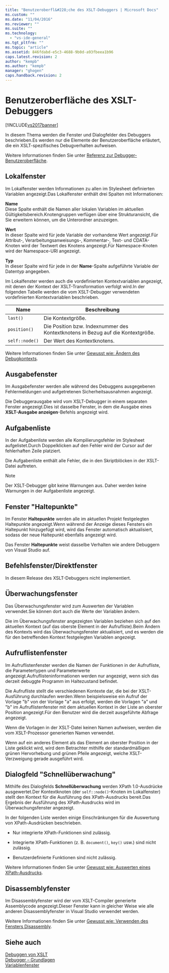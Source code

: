 ```yaml
---
title: "Benutzeroberfl&#228;che des XSLT-Debuggers | Microsoft Docs"
ms.custom: ""
ms.date: "11/04/2016"
ms.reviewer: ""
ms.suite: ""
ms.technology: 
  - "vs-ide-general"
ms.tgt_pltfrm: ""
ms.topic: "article"
ms.assetid: 846fdabd-e5c3-4688-9b0d-a93fbeea1b96
caps.latest.revision: 2
author: "kempb"
ms.author: "kempb"
manager: "ghogen"
caps.handback.revision: 2
---
```

# Benutzeroberfl&#228;che des XSLT-Debuggers
[!INCLUDE[vs2017banner](../code-quality/includes/vs2017banner.md)]

In diesem Thema werden die Fenster und Dialogfelder des Debuggers beschrieben.Es werden nur die Elemente der Benutzeroberfläche erläutert, die ein XSLT\-spezifisches Debugverhalten aufweisen.  
  
 Weitere Informationen finden Sie unter [Referenz zur Debugger\-Benutzeroberfläche](../debugger/debugging-user-interface-reference.md).  
  
## Lokalfenster  
 Im Lokalfenster werden Informationen zu allen im Stylesheet definierten Variablen angezeigt.Das Lokalfenster enthält drei Spalten mit Informationen:  
  
 **Name**  
 Diese Spalte enthält die Namen aller lokalen Variablen im aktuellen Gültigkeitsbereich.Knotengruppen verfügen über eine Strukturansicht, die Sie erweitern können, um die Unterordner anzuzeigen.  
  
 **Wert**  
 In dieser Spalte wird für jede Variable der vorhandene Wert angezeigt.Für Attribut\-, Verarbeitungsanweisungs\-, Kommentar\-, Text\- und CDATA\-Knoten wird der Textwert des Knotens angezeigt.Für Namespace\-Knoten wird der Namespace\-URI angezeigt.  
  
 **Typ**  
 In dieser Spalte wird für jede in der **Name**\-Spalte aufgeführte Variable der Datentyp angegeben.  
  
 Im Lokalfenster werden auch die vordefinierten Kontextvariablen angezeigt, mit denen der Kontext der XSLT\-Transformation verfolgt wird.In der folgenden Tabelle werden die vom XSLT\-Debugger verwendeten vordefinierten Kontextvariablen beschrieben.  
  
|Name|Beschreibung|  
|----------|------------------|  
|`last()`|Die Kontextgröße.|  
|`position()`|Die Position bzw. Indexnummer des Kontextknotens in Bezug auf die Kontextgröße.|  
|`self::node()`|Der Wert des Kontextknotens.|  
  
 Weitere Informationen finden Sie unter [Gewusst wie: Ändern des Debugkontexts](../Topic/How%20to:%20Change%20the%20Debugger%20Context.md).  
  
## Ausgabefenster  
 Im Ausgabefenster werden alle während des Debuggens ausgegebenen Fehlermeldungen und aufgetretenen Sicherheitsausnahmen angezeigt.  
  
 Die Debuggerausgabe wird vom XSLT\-Debugger in einem separaten Fenster angezeigt.Dies ist dasselbe Fenster, in dem die Ausgabe eines **XSLT\-Ausgabe anzeigen**\-Befehls angezeigt wird.  
  
## Aufgabenliste  
 In der Aufgabenliste werden alle Kompilierungsfehler im Stylesheet aufgelistet.Durch Doppelklicken auf den Fehler wird der Cursor auf der fehlerhaften Zeile platziert.  
  
 Die Aufgabenliste enthält alle Fehler, die in den Skriptblöcken in der XSLT\-Datei auftreten.  
  
> [!NOTE]
>  Der XSLT\-Debugger gibt keine Warnungen aus. Daher werden keine Warnungen in der Aufgabenliste angezeigt.  
  
## Fenster "Haltepunkte"  
 Im Fenster **Haltepunkte** werden alle im aktuellen Projekt festgelegten Haltepunkte angezeigt.Wenn während der Anzeige dieses Fensters ein Haltepunkt hinzugefügt wird, wird das Fenster automatisch aktualisiert, sodass der neue Haltepunkt ebenfalls angezeigt wird.  
  
 Das Fenster **Haltepunkte** weist dasselbe Verhalten wie andere Debuggern von Visual Studio auf.  
  
## Befehlsfenster\/Direktfenster  
 In diesem Release des XSLT\-Debuggers nicht implementiert.  
  
## Überwachungsfenster  
 Das Überwachungsfenster wird zum Auswerten der Variablen verwendet.Sie können dort auch die Werte der Variablen ändern.  
  
 Die im Überwachungsfenster angezeigten Variablen beziehen sich auf den aktuellen Kontext \(auf das oberste Element in der Aufrufliste\).Beim Ändern des Kontexts wird das Überwachungsfenster aktualisiert, und es werden die für den betreffenden Kontext festgelegten Variablen angezeigt.  
  
## Aufruflistenfenster  
 Im Aufruflistenfenster werden die Namen der Funktionen in der Aufrufliste, die Parametertypen und Parameterwerte angezeigt.Aufruflisteninformationen werden nur angezeigt, wenn sich das derzeit debuggte Programm im Haltezustand befindet.  
  
 Die Aufrufliste stellt die verschiedenen Kontexte dar, die bei der XSLT\-Ausführung durchlaufen werden.Wenn beispielsweise ein Aufruf der Vorlage "b" von der Vorlage "a" aus erfolgt, werden die Vorlagen "a" und "b" im Aufruflistenfenster mit dem aktuellen Kontext in der Liste an oberster Position angezeigt.Für den Benutzer wird die derzeit ausgeführte Abfrage angezeigt.  
  
 Wenn die Vorlagen in der XSLT\-Datei keinen Namen aufweisen, werden die vom XSLT\-Prozessor generierten Namen verwendet.  
  
 Wenn auf ein anderes Element als das Element an oberster Position in der Liste geklickt wird, wird dem Betrachter mithilfe der standardmäßigen grünen Hervorhebung und grünen Pfeile angezeigt, welche XSLT\-Verzweigung gerade ausgeführt wird.  
  
## Dialogfeld "Schnellüberwachung"  
 Mithilfe des Dialogfelds **Schnellüberwachung** werden XPath 1.0\-Ausdrücke ausgewertet.Der Kontextknoten \(der `self::node()`\-Knoten im Lokalfenster\) stellt den Kontext für die Ausführung des XPath\-Ausdrucks bereit.Das Ergebnis der Ausführung des XPath\-Ausdrucks wird im Überwachungsfenster angezeigt.  
  
 In der folgenden Liste werden einige Einschränkungen für die Auswertung von XPath\-Ausdrücken beschrieben.  
  
-   Nur integrierte XPath\-Funktionen sind zulässig.  
  
-   Integrierte XPath\-Funktionen \(z. B. `document()`, `key()` usw.\) sind nicht zulässig.  
  
-   Benutzerdefinierte Funktionen sind nicht zulässig.  
  
 Weitere Informationen finden Sie unter [Gewusst wie: Auswerten eines XPath\-Ausdrucks](../xml-tools/how-to-evaluate-an-xpath-expression.md).  
  
## Disassemblyfenster  
 Im Disassemblyfenster wird der vom XSLT\-Compiler generierte Assemblycode angezeigt.Dieser Fenster kann in gleicher Weise wie alle anderen Disassemblyfenster in Visual Studio verwendet werden.  
  
 Weitere Informationen finden Sie unter [Gewusst wie: Verwenden des Fensters Disassembly](../debugger/how-to-use-the-disassembly-window.md).  
  
## Siehe auch  
 [Debuggen von XSLT](../xml-tools/debugging-xslt.md)   
 [Debugger – Grundlagen](../debugger/debugger-basics.md)   
 [Variablenfenster](../Topic/Variable%20Windows.md)